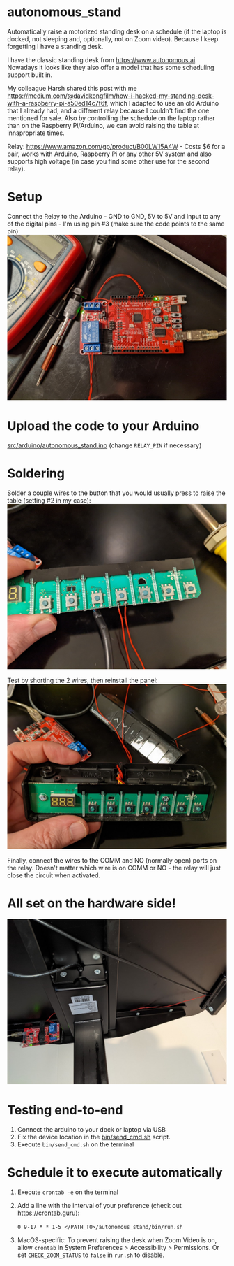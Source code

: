 # autonomous_stand

Automatically raise a motorized standing desk on a schedule (if the laptop is docked, not sleeping and, optionally, not on Zoom video). Because I keep forgetting I have a standing desk.

I have the classic standing desk from https://www.autonomous.ai. Nowadays it looks like they also offer a model that has some scheduling support built in.

My colleague Harsh shared this post with me https://medium.com/@davidkongfilm/how-i-hacked-my-standing-desk-with-a-raspberry-pi-a50ed14c7f6f, which I adapted to use an old Arduino that I already had, and a different relay because I couldn't find the one mentioned for sale. Also by controlling the schedule on the laptop rather than on the Raspberry Pi/Arduino, we can avoid raising the table at innapropriate times.

Relay: https://www.amazon.com/gp/product/B00LW15A4W - Costs $6 for a pair, works with Arduino, Raspberry Pi or any other 5V system and also supports high voltage (in case you find some other use for the second relay).

# Setup

Connect the Relay to the Arduino - GND to GND, 5V to 5V and Input to any of the digital pins - I'm using pin #3 (make sure the code points to the same pin):
<img src="docs/arduino.jpg" alt="arduino" style="zoom:67%;" />

# Upload the code to your Arduino

[src/arduino/autonomous_stand.ino](src/arduino/autonomous_stand.ino) (change `RELAY_PIN` if necessary)

# Soldering

Solder a couple wires to the button that you would usually press to raise the table (setting #2 in my case): 
<img src="docs/soldering.jpg" alt="soldering" style="zoom:67%;" />

Test by shorting the 2 wires, then reinstall the panel:
<img src="docs/wiring.jpg" alt="wiring" style="zoom:67%;" />

Finally, connect the wires to the COMM and NO (normally open) ports on the relay. Doesn't matter which wire is on COMM or NO - the relay will just close the circuit when activated.

# All set on the hardware side!

<img src="docs/installed.jpg" alt="installed" style="zoom:67%;" />

# Testing end-to-end

1. Connect the arduino to your dock or laptop via USB
2. Fix the device location in the [bin/send_cmd.sh](bin/send_cmd.sh) script.
2. Execute `bin/send_cmd.sh` on the terminal

# Schedule it to execute automatically

1. Execute `crontab -e` on the terminal

2. Add a line with the interval of your preference (check out https://crontab.guru): 
   
   `0 9-17 * * 1-5 </PATH_TO>/autonomous_stand/bin/run.sh`
   
3. MacOS-specific: To prevent raising the desk when Zoom Video is on, allow `crontab` in System Preferences > Accessibility > Permissions. Or set `CHECK_ZOOM_STATUS` to `false` in `run.sh` to disable.
